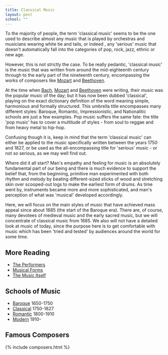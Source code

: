 ```yaml
---
title: Classical Music
layout: post
school: ""
---
```


To the majority of people, the term 'classical music' seems to be the one used to describe almost any music that is played by orchestras and musicians wearing white tie and tails, or indeed , any 'serious' music that doesn't automatically fall into the categories of pop, rock, jazz, ethnic or new age.
 
However, this is not strictly the case. To be really pedantic, 'classical music' is the music that was written from around the mid-eighteenth century through to the early part of the nineteenth century, encompassing the works of composers like [Mozart](WMoz) and [Beethoven](LBee).

At the time when [Bach](JBac), [Mozart](WMoz) and [Beethoven](LBee) were writing, their music was the popular music of the day; but it has now been dubbed 'classical', playing on the exact dictionary definition of the word meaning simple, harmonious and formally structured. This umbrella title encompasses many different styles: Baroque, Romantic, Impressionistic, and Nationalitic schools are just a few examples. Pop music suffers the same fate: the title 'pop music' has to cover a multitude of styles - from soul to reggae and from heavy metal to hip-hop.

Confusing though it is, keep in mind that the term 'classical music' can either be applied to the music specifically written between the years 1750 and 1827, or be used as the all-encompassing title for 'serious' music - or not so serious, as we may well find out.

Where did it all start? Man's empathy and feeling for music is an absolutely fundamental part of our being and there is much evidence to support the belief that, from the beginning, primitive man experimented with both rhythm and melody by beating different-sized sticks of wood and stretching skin over scooped-out logs to make the earliest form of drums. As time went by, instruments became more and more sophisticated, and man's perception of what was 'musical' developed accordingly.

Here, we will focus on the main styles of music that have achieved mass appeal since about 1685 (the start of the Baroque era). There are, of course, many devotees of medieval music and the early sacred music, but we will concentrate of classical music from 1685.  We also will not have a detailed look at music of today, since the purpose here is to get comfortable with music which has been 'tried and tested' by audiences around the world for some time. 

## More Reading

- [The Performers](performers)
- [Musical Forms](musicalforms)
- [The Music Itself](musicitself)

## Schools of Music

- [Baroque](Baroque) 1650-1750
- [Classical](Classical) 1750-1827
- [Romantic](Romantic) 1800-1910
- [Modern](Modern) 1910-

## Famous Composers

{% include composers.html %}
